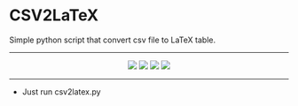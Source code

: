 # CSV2LaTeX         

Simple python script that convert csv file to LaTeX table.                  

<div align="center">
<hr/>
<a href="https://codeclimate.com/github/sepandhaghighi/csv2latex"><img src="https://codeclimate.com/github/sepandhaghighi/csv2latex/badges/gpa.svg" /></a>
<a href="https://scrutinizer-ci.com/g/sepandhaghighi/csv2latex/?branch=master"><img src="https://scrutinizer-ci.com/g/sepandhaghighi/csv2latex/badges/quality-score.png?b=master"/></a>
<a href="https://github.com/sepandhaghighi/csv2latex/blob/master/LICENSE"><img src="https://img.shields.io/github/license/mashape/apistatus.svg"/></a>
<a href="https://www.codacy.com/app/sepand-haghighi/csv2latex?utm_source=github.com&amp;utm_medium=referral&amp;utm_content=sepandhaghighi/csv2latex&amp;utm_campaign=Badge_Grade"><img src="https://api.codacy.com/project/badge/Grade/895c15935aca4fd0bdd8d642365cec5f"/></a>

<hr/>
</div>

- Just run csv2latex.py